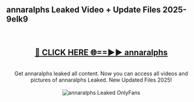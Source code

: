 <h2>annaralphs Leaked Video + Update Files 2025- 9elk9</h2>
<br>
<div align="center">
<h2><a href="https://libra.edu.pl?annaralphs" rel="nofollow">🔴 CLICK HERE 🌐==►► annaralphs</a></h2>
<br>
Get annaralphs leaked all content. Now you can access all videos and pictures of annaralphs Leaked. New Updated Files 2025!
<br>
<br>
<a href="https://libra.edu.pl?annaralphs" rel="nofollow" data-target="animated-image.originalLink"><img src="https://i.ibb.co.com/WyWwxjT/player-gif2.gif" alt="annaralphs Leaked OnlyFans" style="max-width: 100%; display: inline-block;" data-target="animated-image.originalImage"></a>
</div>
<br>